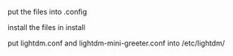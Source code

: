 put the files into .config

install the files in install

put lightdm.conf and lightdm-mini-greeter.conf into /etc/lightdm/
